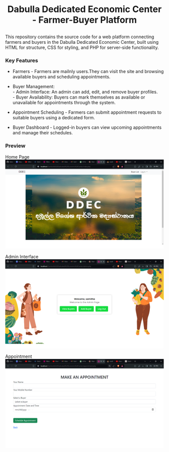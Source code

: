 
# <p align ="center">Dabulla Dedicated Economic Center - Farmer-Buyer Platform</p>

This repository contains the source code for a web platform connecting farmers and buyers in the Dabulla Dedicated Economic Center, built using HTML for structure, CSS for styling, and PHP for server-side functionality.

<h3>Key Features</h3>

- Farmers - Farmers are mailnly users.They can visit the site and browsing available buyers and scheduling appointments.
- Buyer Management:
<br> - Admin Interface: An admin can add, edit, and remove buyer profiles.
<br> - Buyer Availability: Buyers can mark themselves as available or unavailable for appointments through the system.

- Appointment Scheduling - Farmers can submit appointment requests to suitable buyers using a dedicated form.
- Buyer Dashboard - Logged-in buyers can view upcoming appointments and manage their schedules.

<h3>Preview</h3>
Home Page
<img src="Assets/Home Page.png" width 50px />

Admin Interface
<img src="Assets/Admin Interface.png"/>

Appointment
<img src="Assets/Make Appointment -User.png"/>
